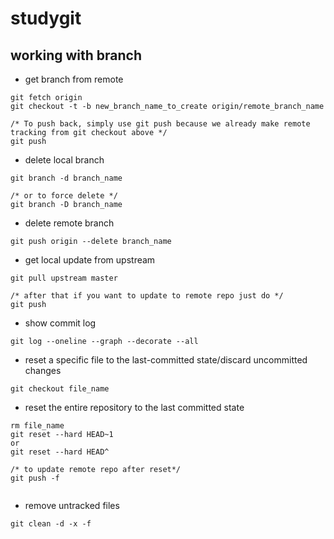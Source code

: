 # studygit

## working with branch
* get branch from remote
```
git fetch origin
git checkout -t -b new_branch_name_to_create origin/remote_branch_name

/* To push back, simply use git push because we already make remote tracking from git checkout above */
git push
```
* delete local branch
```
git branch -d branch_name

/* or to force delete */
git branch -D branch_name
```
* delete remote branch
```
git push origin --delete branch_name
```
* get local update from upstream
```
git pull upstream master

/* after that if you want to update to remote repo just do */
git push
```
* show commit log
```
git log --oneline --graph --decorate --all
```
* reset a specific file to the last-committed state/discard uncommitted changes
```
git checkout file_name
```
* reset the entire repository to the last committed state
```
rm file_name
git reset --hard HEAD~1
or
git reset --hard HEAD^

/* to update remote repo after reset*/
git push -f


```
* remove untracked files
```
git clean -d -x -f
```





